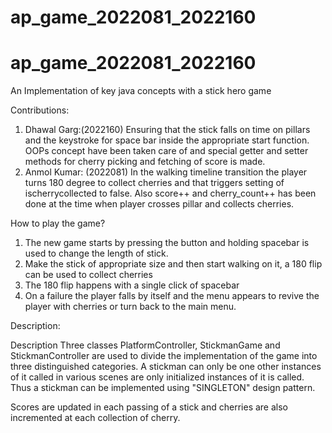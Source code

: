 # ap_game_2022081_2022160
# ap_game_2022081_2022160
An Implementation of key java concepts with a stick hero game

Contributions:
1) Dhawal Garg:(2022160) Ensuring that the stick falls on time on pillars and the keystroke for space bar inside the appropriate start function. OOPs concept have been taken care of and special getter and setter methods for cherry picking and fetching of score is made.
2) Anmol Kumar: (2022081) In the walking timeline transition the player turns 180 degree to collect cherries and that triggers setting of ischerrycollected to false. Also score++ and cherry_count++ has been done at the time when player crosses pillar and collects cherries.

How to play the game?
1) The new game starts by pressing the button and holding spacebar is used to change the length of stick.
2) Make the stick of appropriate size and then start walking on it, a 180 flip can be used to collect cherries
3) The 180 flip happens with a single click of spacebar
4) On a failure the player falls by itself and the menu appears to revive the player with cherries or turn back to the main menu.

Description:

Description
Three classes PlatformController, StickmanGame and StickmanController are used to divide the implementation of the game into three distinguished categories.
A stickman can only be one other instances of it called in various scenes are only initialized instances of it is called.
Thus a stickman can be implemented using "SINGLETON" design pattern.

Scores are updated in each passing of a stick and cherries are also incremented at each collection of cherry.
